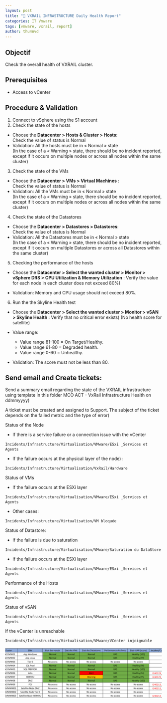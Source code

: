 ```yaml
---
layout: post
title: "📜 VXRAIL INFRASTRUCTURE Daily Health Report"
categories: IT Vmware
tags: [vmware, vxrail, report]
author: thu4nvd
---
```


## Objectif

Check the overall health of VXRAIL cluster.

## Prerequisites

- Access to vCenter

## Procedure & Validation

1. Connect to vSphere using the S1 account
2. Check the state of the hosts

- Choose the **Datacenter > Hosts & Cluster > Hosts**:   
  Check the value of status is Normal
- Validation: All the hosts must be in « Normal » state  
  (In the case of a « Warning » state, there should be no incident reported, except if it occurs on multiple nodes or across all nodes within the same cluster) 

3. Check the state of the VMs

- Choose the **Datacenter > VMs > Virtual Machines** :   
  Check the value of status is Normal 
- Validation: All the VMs must be in « Normal » state  
  (In the case of a « Warning » state, there should be no incident reported, except if it occurs on multiple nodes or across all nodes within the same cluster) 

4. Check the state of the Datastores

- Choose the **Datacenter > Datastores > Datastores**:  
  Check the value of status is Normal
- Validation: All the Datastores must be in « Normal » state   
  (In the case of a « Warning » state, there should be no incident reported, except if it occurs on multiple Datastores or across all Datastores within the same cluster) 

5. Checking the performance of the hosts

- Choose the **Datacenter > Select the wanted cluster >  Monitor > vSphere DRS > CPU Utilization & Memory Utilization** : Verify the value for each node in each cluster does not exceed 80%) 

- Validation: Memory and CPU usage should not exceed 80%. 

6. Run the the Skyline Health test

- Choose the **Datacenter > Select the wanted cluster > Monitor > vSAN > Skyline Health** : Verify that no critical error exists) (No health score for satellite) 

- Value range:
  - Value range 81-100 = On Target/Healthy. 
  - Value range 61-80 = Degraded health. 
  - Value range 0-60 = Unhealthy. 

- Validation: The score must not be less than 80. 

## Send email and Create tickets:

Send a summary email regarding the state of the VXRAIL infrastructure using template in this folder MCO ACT - VxRail Infrastructure Health on ddmmyyyy) 

A ticket must be created and assigned to Support. The subject of the ticket depends on the failed metric and the type of error) 

Status of the Node
- If there is a service failure or a connection issue with the vCenter
```
Incidents/Infrastructure/Virtualisation/VMware/ESxi _Services et Agents 
```
- If the failure occurs at the physical layer of the node) : 
```
Incidents/Infrastructure/Virtualisation/VxRail/Hardware 
```
 

Status of VMs

- If the failure occurs at the ESXi layer
```
Incidents/Infrastructure/Virtualisation/VMware/ESxi _Services et Agents 
```
- Other cases: 
```
Incidents/Infrastructure/Virtualisation/VM bloquée	 
```
 

Status of Datastore:

- If the failure is due to saturation 
```
Incidents/Infrastructure/Virtualisation/VMware/Saturation du DataStore 
```
- If the failure occurs at the ESXi layer
```
Incidents/Infrastructure/Virtualisation/VMware/ESxi _Services et Agents 
```

Performance of the Hosts
```
Incidents/Infrastructure/Virtualisation/VMware/ESxi _Services et Agents 
```
 
Status of vSAN 
```
Incidents/Infrastructure/Virtualisation/VMware/ESxi _Services et Agents 
```
 
If the vCenter is unreachable 
```
Incidents/Infrastructure/Virtualisation/VMware/VCenter injoignable 
```

![alt text](</assets/2024/02/Screenshot_2024-02-15_105850.png>)